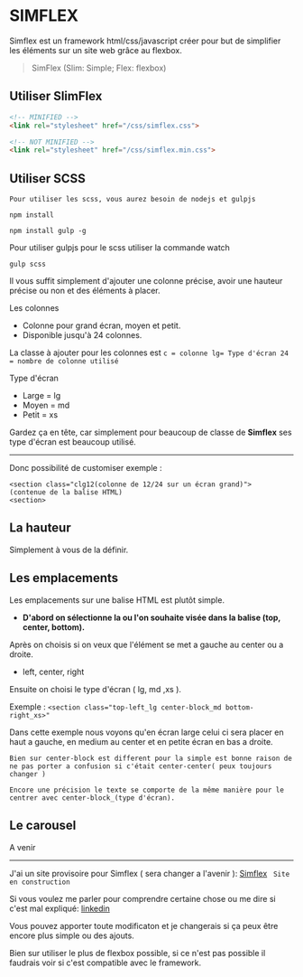 # SIMFLEX

Simflex est un framework html/css/javascript créer pour but de simplifier les éléments sur un site web grâce au flexbox.

> SimFlex (Slim: Simple; Flex: flexbox)

## Utiliser SlimFlex

```HTML
<!-- MINIFIED -->
<link rel="stylesheet" href="/css/simflex.css">

<!-- NOT MINIFIED -->
<link rel="stylesheet" href="/css/simflex.min.css">
```

## Utiliser SCSS

`Pour utiliser les scss, vous aurez besoin de nodejs et gulpjs`

`npm install`

`npm install gulp -g`


Pour utiliser gulpjs pour le scss utiliser la commande watch

`gulp scss`


Il vous suffit simplement d'ajouter une colonne précise, avoir une hauteur précise ou non et des éléments à placer.

Les colonnes

 - Colonne pour grand écran, moyen et petit.
 - Disponible jusqu'à 24 colonnes.

 La classe à ajouter pour les colonnes est
 `c = colonne lg= Type d'écran 24 = nombre de colonne utilisé`

 Type d'écran


 - Large = lg
 - Moyen = md
 - Petit = xs

Gardez ça en tête, car simplement pour beaucoup de classe de **Simflex** ses type d'écran est beaucoup utilisé.

----------


Donc possibilité de customiser exemple :

    <section class="clg12(colonne de 12/24 sur un écran grand)">
	(contenue de la balise HTML)
	<section>

## La hauteur

Simplement à vous de la définir.


## Les emplacements

Les emplacements sur une balise HTML est plutôt simple.

- **D'abord on sélectionne la ou l'on souhaite visée dans la balise (top, center, bottom).**

Après on choisis si on veux que l'élément se met a gauche au center ou a droite.

- left, center, right

Ensuite on choisi le type d'écran ( lg, md ,xs ).

Exemple :
 `<section class="top-left_lg center-block_md bottom-right_xs>"
 `

 Dans cette exemple nous voyons qu'en écran large celui ci sera placer en haut a gauche, en medium au center et en petite écran en bas a droite.

`Bien sur center-block est different pour la simple est bonne raison de ne pas porter a confusion si c'était center-center( peux toujours changer ) `

`Encore une précision le texte se comporte de la même manière pour le centrer avec center-block_(type d'écran).`


## Le carousel


A venir


-----
J'ai un site provisoire pour Simflex ( sera changer a l'avenir ): [Simflex](romaint.promo-5.codeur.online/simflex/) ` Site en construction`

Si vous voulez me parler pour comprendre certaine chose ou me dire si c'est mal expliqué: [linkedin](linkedin.com/in/romain-tharradin-4a6291159/)

Vous pouvez apporter toute modificaton et je changerais si ça peux être encore plus simple ou des ajouts.

Bien sur utiliser le plus de flexbox possible, si ce n'est pas possible il faudrais voir si c'est compatible avec le framework.
